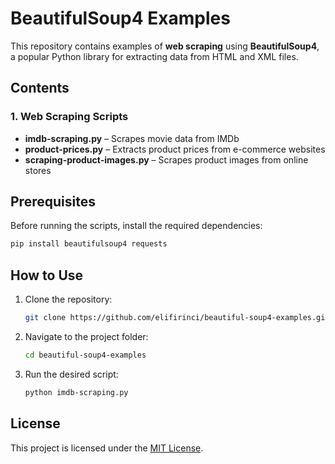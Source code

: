 # BeautifulSoup4 Examples  

This repository contains examples of **web scraping** using **BeautifulSoup4**, a popular Python library for extracting data from HTML and XML files.  

## Contents  

### 1. **Web Scraping Scripts**  
- **imdb-scraping.py** – Scrapes movie data from IMDb  
- **product-prices.py** – Extracts product prices from e-commerce websites  
- **scraping-product-images.py** – Scrapes product images from online stores  

## Prerequisites  

Before running the scripts, install the required dependencies:  
```sh
pip install beautifulsoup4 requests
```  

## How to Use  

1. Clone the repository:  
   ```sh
   git clone https://github.com/elifirinci/beautiful-soup4-examples.git
   ```  
2. Navigate to the project folder:  
   ```sh
   cd beautiful-soup4-examples
   ```  
3. Run the desired script:  
   ```sh
   python imdb-scraping.py
   ```  

## License  

This project is licensed under the [MIT License](LICENSE).  
